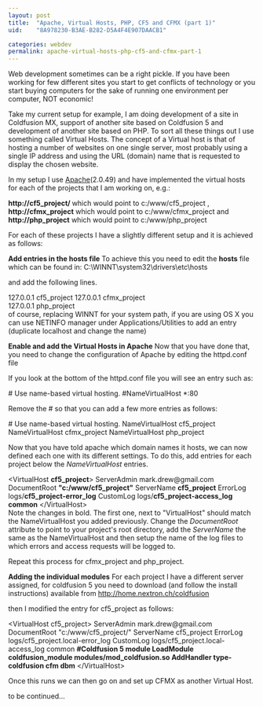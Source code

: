 ```yaml
---
layout: post
title:  "Apache, Virtual Hosts, PHP, CF5 and CFMX (part 1)"
uid:	"8A978230-B3AE-B282-D5A4F4E907DAACB1"

categories: webdev
permalink: apache-virtual-hosts-php-cf5-and-cfmx-part-1
---
```

Web development sometimes can be a right pickle. If you have been working for few different sites you start to get conflicts of technology or you start buying computers for the sake of running one environment per computer, NOT economic!


Take my current setup for example, I am doing development of a site in Coldfusion MX, support of another site based on Coldfusion 5 and development of another site based on PHP. To sort all these things out I use something called Virtual Hosts. The concept of a Virtual host is that of hosting a number of websites on one single server, most probably using a single IP address and using the URL (domain) name that is requested to display the chosen website.

In my setup I use <a href="http://httpd.apache.org/">Apache</a>(2.0.49) and have implemented the virtual hosts for each of the projects that I am working on, e.g.:

<strong>http://cf5_project/ </strong>which would point to c:/www/cf5_project
,
<strong>http://cfmx_project</strong> which would point to c:/www/cfmx_project
and
<strong>http://php_project</strong> which would point to c:/www/php_project

For each of these projects I have a slightly different setup and it is achieved as follows:

<strong>Add entries in the hosts file</strong>
To achieve this you need to edit the <strong>hosts</strong> file which can be found in:
C:\WINNT\system32\drivers\etc\hosts

and add the following lines.
<div class="code">
127.0.0.1 cf5_project
127.0.0.1 cfmx_project </div><div class="code">127.0.0.1 php_project 

</div>
of course, replacing WINNT for your system path, if you are using OS X you can use NETINFO manager under Applications/Utilities to add an entry (duplicate localhost and change the name)

<strong>Enable and add the Virtual Hosts in Apache</strong>
Now that you have done that, you need to change the configuration of Apache by editing the httpd.conf file

If you look at the bottom of the httpd.conf file you will see an entry such as:
<div class="code">
# Use name-based virtual hosting.
#NameVirtualHost *:80

</div>

Remove the # so that you can add a few more entries as follows:
<div class="code">
# Use name-based virtual hosting.
NameVirtualHost cf5_project
NameVirtualHost cfmx_project
NameVirtualHost php_project
</div>

Now that you have told apache which domain names it hosts, we can now defined each one with its different settings. To do this, add entries for each project below the <em>NameVirtualHost</em> entries.

<div class="code">
&lt;VirtualHost <strong>cf5_project</strong>&gt;
    ServerAdmin mark.drew@gmail.com
    DocumentRoot <strong>"c:/www/cf5_project"</strong>
    ServerName <strong>cf5_project</strong>
    ErrorLog logs/<strong>cf5_project-error_log</strong>
    CustomLog logs/<strong>cf5_project-access_log common</strong>
&lt;/VirtualHost&gt;

</div>
Note the changes in bold. The first one, next to "VirtualHost" should match the NameVirtualHost you added previously. Change the <em>DocumentRoot </em>attribute to point to your project's root directory, add the <em>ServerName</em> the same as the NameVirtualHost and then setup the name of the log files to which errors and access requests will be logged to.

Repeat this process for cfmx_project and php_project.

<strong>Adding the individual modules</strong>
For each project I have a different server assigned, for coldfusion 5 you need to download (and follow the install instructions) available from
<a href="http://home.nextron.ch/coldfusion">http://home.nextron.ch/coldfusion</a>

then I modified the entry for cf5_project as follows:

<div class="code">
&lt;VirtualHost cf5_project&gt;
ServerAdmin mark.drew@gmail.com
DocumentRoot "c:/www/cf5_project/"
ServerName cf5_project
ErrorLog logs/cf5_project.local-error_log
CustomLog logs/cf5_project.local-access_log common
<strong>#Coldfusion 5 module
LoadModule coldfusion_module modules/mod_coldfusion.so
AddHandler type-coldfusion cfm dbm</strong>
&lt;/VirtualHost&gt;

</div>

Once this runs we can then go on and set up CFMX as another Virtual Host.

to be continued...